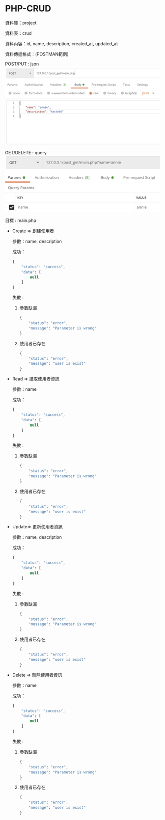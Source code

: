 # PHP-CRUD

資料庫：project

資料表：crud

資料內容：id, name, description, created_at, updated_at

資料傳遞格式：(POSTMAN範例)

POST/PUT    :  json
![image1](https://github.com/chingyiwu/crud/blob/main/pic/post-put.png)


GET/DELETE : query
![image2](https://github.com/chingyiwu/crud/blob/main/pic/get-delete.png)


目標 : main.php

- Create  ⇒ 創建使用者

    參數：name, description

    成功：

    ```php
    {
        "status": "success",
        "data": [
            null
        ]
    }
    ```

    失敗 : 

    1. 參數缺漏

        ```php
        {
            "status": "error",
            "message": "Parameter is wrong"
        }
        ```

    2. 使用者已存在

        ```php
        {
            "status": "error",
            "message": "user is exist"
        }
        ```

- Read    ⇒ 讀取使用者資訊

    參數：name

    成功：

    ```php
    {
        "status": "success",
        "data": [
            null
        ]
    }
    ```

    失敗 : 

    1. 參數缺漏

        ```php
        {
            "status": "error",
            "message": "Parameter is wrong"
        }
        ```

    2. 使用者已存在

        ```php
        {
            "status": "error",
            "message": "user is exist"
        }
        ```

- Update⇒ 更新使用者資訊

    參數：name, description

    成功：

    ```php
    {
        "status": "success",
        "data": [
            null
        ]
    }
    ```

    失敗 : 

    1. 參數缺漏

        ```php
        {
            "status": "error",
            "message": "Parameter is wrong"
        }
        ```

    2. 使用者已存在

        ```php
        {
            "status": "error",
            "message": "user is exist"
        }
        ```

- Delete ⇒ 刪除使用者資訊

    參數：name

    成功：

    ```php
    {
        "status": "success",
        "data": [
            null
        ]
    }
    ```

    失敗 : 

    1. 參數缺漏

        ```php
        {
            "status": "error",
            "message": "Parameter is wrong"
        }
        ```

    2. 使用者已存在

        ```php
        {
            "status": "error",
            "message": "user is exist"
        }
        ```
